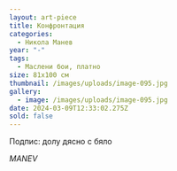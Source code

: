 ```yaml
---
layout: art-piece
title: Конфронтация
categories:
  - Никола Манев
year: "-"
tags:
  - Маслени бои, платно
size: 81х100 см
thumbnail: /images/uploads/image-095.jpg
gallery:
  - image: /images/uploads/image-095.jpg
date: 2024-03-09T12:33:02.275Z
sold: false
---
```

Подпис: долу дясно с бяло 

*MANEV*
